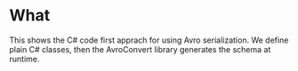 ﻿# What

This shows the C# code first apprach for using Avro serialization.
We define plain C# classes, then the AvroConvert library generates the schema at runtime.

